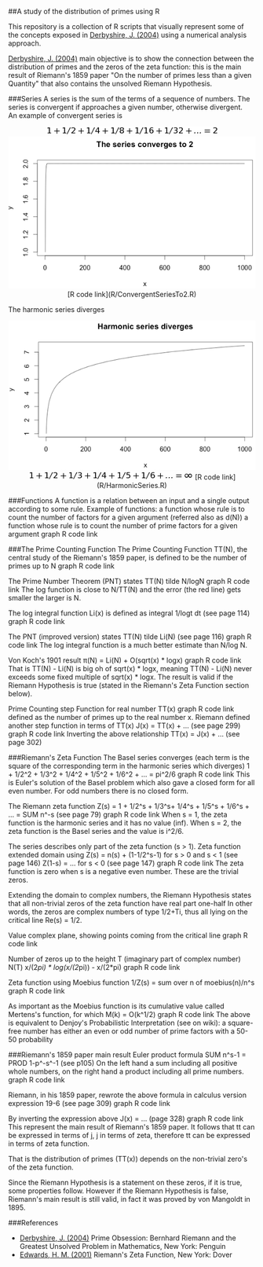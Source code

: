 ##A study of the distribution of primes using R

This repository is a collection of R scripts that visually represent some of the concepts exposed in [Derbyshire, J. (2004)] using a numerical analysis approach.

[Derbyshire, J. (2004)] main objective is to show the connection between the distribution of primes and the zeros of the zeta function: this is the main result of Riemann's 1859 paper "On the number of primes less than a given Quantity" that also contains the unsolved Riemann Hypothesis.

###Series
A series is the sum of the terms of a sequence of numbers. The series is convergent if approaches a given number, otherwise divergent.  
An example of convergent series is
<p align="center">  
<img src="readme/images/convergentseriesto2formula.png" />  
<img src="readme/images/convergentseriesto2.png" />  
[R code link](R/ConvergentSeriesTo2.R)  
</p>
The harmonic series diverges  
<p align="center">
<img src="readme/images/harmonicseries.png" />  
<img src="readme/images/harmonicseriesformula.png" />  
[R code link](R/HarmonicSeries.R)  
</p>

###Functions
A function is a relation between an input and a single output according to some rule.
Example of functions:
	a function whose rule is to count the number of factors for a given argument (referred also as d(N))
	a function whose rule is to count the number of prime factors for a given argument
	graph
	R code link

###The Prime Counting Function
The Prime Counting Function TT(N), the central study of the Riemann's 1859 paper, is defined to be the number of primes up to N
	graph
	R code link

The Prime Number Theorem (PNT) states
	TT(N) tilde N/logN
	graph
	R code link
The log function is close to N/TT(N) and the error (the red line) gets smaller the larger is N.

The log integral function Li(x) is defined as
	integral 1/logt dt (see page 114)
	graph
	R code link

The PNT (improved version) states
	TT(N) tilde Li(N) (see page 116)
	graph
	R code link
The log integral function is a much better estimate than N/log N.

Von Koch's 1901 result
	 π(N) = Li(N) + O(sqrt(x) * logx)
	graph
	R code link
That is TT(N) - Li(N) is big oh of sqrt(x) * logx, meaning TT(N) - Li(N) never exceeds some fixed multiple of sqrt(x) * logx.
The result is valid if the Riemann Hypothesis is true (stated in the Riemann's Zeta Function section below).

Prime Counting step Function for real number TT(x)
	graph
	R code link
defined as the number of primes up to the real number x.
Riemann defined another step function in terms of TT(x)
	J(x) = TT(x) + … (see page 299)
	graph
	R code link
Inverting the above relationship
	TT(x) = J(x) + … (see page 302)

###Riemann's Zeta Function
The Basel series converges (each term is the square of the corresponding term in the harmonic series which diverges)
	1 + 1/2^2 + 1/3^2 + 1/4^2 + 1/5^2 + 1/6^2 + ... = pi^2/6
	graph
	R code link
This is Euler's solution of the Basel problem which also gave a closed form for all even number. For odd numbers there is no closed form.

The Riemann zeta function
	Z(s) = 1 + 1/2^s + 1/3^s+ 1/4^s + 1/5^s + 1/6^s + ... = SUM n^-s (see page 79)
	graph
	R code link
When s = 1, the zeta function is the harmonic series and it has no value (inf).
When s = 2, the zeta function is the Basel series and the value is  i^2/6.

The series describes only part of the zeta function (s > 1).
Zeta function extended domain using
	Z(s) = n(s) + (1-1/2^s-1) for s > 0 and s < 1 (see page 146)
	Z(1-s) = … for s < 0 (see page 147)
	graph
	R code link
The zeta function is zero when s is a negative even number. These are the trivial zeros.

Extending the domain to complex numbers, the Riemann Hypothesis states that
	all non-trivial zeros of the zeta function have real part one-half
In other words, the zeros are complex numbers of type 1/2+Ti, thus all lying on the critical line Re(s) = 1/2.

Value complex plane, showing points coming from the critical line
	graph
	R code link

Number of zeros up to the height T (imaginary part of complex number)
	N(T) x/(2*pi) * log(x/(2*pi)) - x/(2*pi)
	graph
	R code link

Zeta function using Moebius function
	1/Z(s) = sum over n of moebius(n)/n^s
	graph
	R code link

As important as the Moebius function is its cumulative value called Mertens's function, for which
	M(k) = O(k^1/2)
	graph
	R code link
The above is equivalent to Denjoy's Probabilistic Interpretation (see on wiki): 
	a square-free number has either an even or odd number of prime factors with a 50-50 probability

###Riemann's 1859 paper main result
Euler product formula
	SUM n^s-1 = PROD 1-p^-s^-1 (see p105)
On the left hand a sum including all positive whole numbers, on the right hand a product including all prime numbers.
	graph
	R code link

Riemann, in his 1859 paper,  rewrote the above formula in calculus version
	expression 19-6 (see page 309)
	graph
	R code link

By inverting the expression above
	J(x) = … (page 328)
	graph
	R code link
This represent the main result of Riemann's 1859 paper.
It follows that tt can be expressed in terms of j, j in terms of zeta, therefore tt can be expressed in terms of zeta function.

That is the distribution of primes (TT(x)) depends on the non-trivial zero's of the zeta function. 

Since the Riemann Hypothesis is a statement on these zeros, if it is true, some properties follow.
However if the Riemann Hypothesis is false, Riemann's main result is still valid, in fact it was proved by von Mangoldt in 1895.

###References
* [Derbyshire, J. (2004)] Prime Obsession: Bernhard Riemann and the Greatest Unsolved Problem in Mathematics, New York: Penguin
* [Edwards, H. M. (2001)] Riemann's Zeta Function, New York: Dover 

[Derbyshire, J. (2004)]:http://www.amazon.com/exec/obidos/ASIN/0452285259/ref=nosim/weisstein-20
[Edwards, H. M. (2001)]:http://www.amazon.com/exec/obidos/ASIN/0486417409/ref=nosim/weisstein-20

